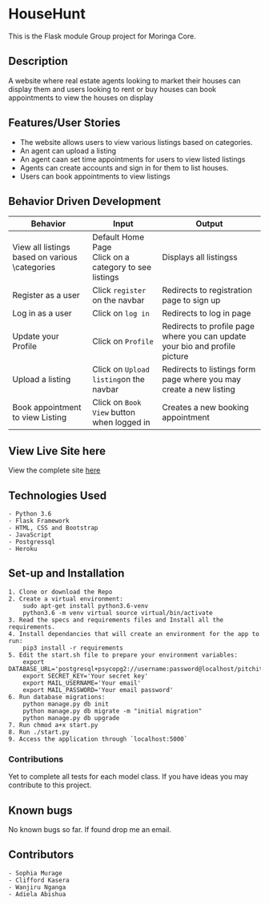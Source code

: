 # HouseHunt
This is the Flask module Group project for Moringa Core.

## Description

A website where real estate agents looking to market their houses can display them and users looking to rent or buy houses can book appointments to view the houses on display

## Features/User Stories
- The website allows users to view various listings based on categories.
- An agent can upload a listing
- An agent caan set time appointments for users to view listed listings
- Agents can create accounts and sign in for them to list houses.
- Users can book appointments to view listings

## Behavior Driven Development
| Behavior            | Input                         | Output                        |
| ------------------- | ----------------------------- | ----------------------------- |
| View all listings based on various \categories | Default Home Page <br> Click on a category to see listings | Displays all listingss |
| Register as a user | Click `register` on the navbar | Redirects to registration page to sign up |
| Log in as a user | Click on `log in` | Redirects to log in page |
| Update your Profile | Click on `Profile` | Redirects to profile page where you can update your bio and profile picture |
| Upload a listing | Click on `Upload listing`on the navbar | Redirects to listings form page where you may create a new listing|
| Book appointment to view Listing | Click on `Book View` button when logged in | Creates a new booking appointment  |


## View Live Site here
View the complete site [here](https://househunt-group.herokuapp.com/)


## Technologies Used
    - Python 3.6
    - Flask Framework
    - HTML, CSS and Bootstrap
    - JavaScript
    - Postgressql
    - Heroku


## Set-up and Installation
    1. Clone or download the Repo
    2. Create a virtual environment:
        sudo apt-get install python3.6-venv
        python3.6 -m venv virtual source virtual/bin/activate
    3. Read the specs and requirements files and Install all the requirements.
    4. Install dependancies that will create an environment for the app to run:
        pip3 install -r requirements
    5. Edit the start.sh file to prepare your environment variables:
        export DATABASE_URL='postgresql+psycopg2://username:password@localhost/pitchit'
        export SECRET_KEY='Your secret key'
        export MAIL_USERNAME='Your email'
        export MAIL_PASSWORD='Your email password'
    6. Run database migrations:
        python manage.py db init
        python manage.py db migrate -m "initial migration"
        python manage.py db upgrade
    7. Run chmod a+x start.py
    8. Run ./start.py
    9. Access the application through `localhost:5000`

### Contributions
Yet to complete all tests for each model class. If you have ideas you may contribute to this project.

## Known bugs
No known bugs so far. If found drop me an email.


## Contributors
    - Sophia Murage
    - Clifford Kasera
    - Wanjiru Nganga
    - Adiela Abishua

